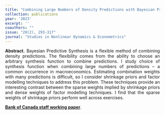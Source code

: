 ```yaml
---
title: "Combining Large Numbers of Density Predictions with Bayesian Predictive Synthesis. [doi](https://doi.org/10.1515/snde-2022-0108)"
collection: publications
year: '2023' 
excerpt: ''
coauthors: ""
issue: "28(2), 293-317"
journal: "Studies in Nonlinear Dynamics & Econometrics"
---
```

<p align="justify"> <b>Abstract.</b> Bayesian Predictive Synthesis is a flexible method of combining density predictions. The flexibility comes from the ability to choose an arbitrary synthesis function to combine predictions. I study choice of synthesis function when combining large numbers of predictions – a common occurrence in macroeconomics. Estimating combination weights with many predictions is difficult, so I consider shrinkage priors and factor modelling techniques to address this problem. These techniques provide an interesting contrast between the sparse weights implied by shrinkage priors and dense weights of factor modelling techniques. I find that the sparse weights of shrinkage priors perform well across exercises.
</p>

[**Bank of Canada staff working paper**](https://www.bankofcanada.ca/2023/08/staff-working-paper-2023-45/).


